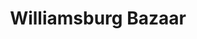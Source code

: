 ---
title: "Williamsburg Bazaar"
url: /williamsburg/williamsburg-bazaar/
shop: interior decoration
---